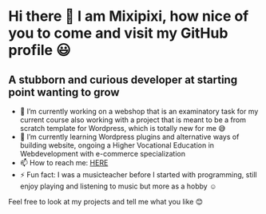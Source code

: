 # Hi there 👋 I am Mixipixi, how nice of you to come and visit my GitHub profile :smiley:

## A stubborn and curious developer at starting point wanting to grow

- 🔭 I’m currently working on a webshop that is an examinatory task for my current course also working with a project that is meant to be a from scratch template for Wordpress, which is totally new for me :sweat_smile:
- 🌱 I’m currently learning Wordpress plugins and alternative ways of building website, ongoing a Higher Vocational Education in Webdevelopment with e-commerce specialization
- 📫 How to reach me: [HERE](https://www.linkedin.com/in/hayde%C3%A9-paiva-cabrera-1222a5161/)
- ⚡ Fun fact: I was a musicteacher before I started with programming, still enjoy playing and listening to music but more as a hobby :relaxed:

Feel free to look at my projects and tell me what you like :blush:
